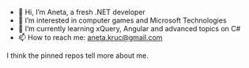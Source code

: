 - 👋 Hi, I’m Aneta, a fresh .NET developer
- 👀 I’m interested in computer games and Microsoft Technologies
- 🌱 I’m currently learning xQuery, Angular and advanced topics on C#
- 📫 How to reach me: aneta.kruc@gmail.com


I think the pinned repos tell more about me.
